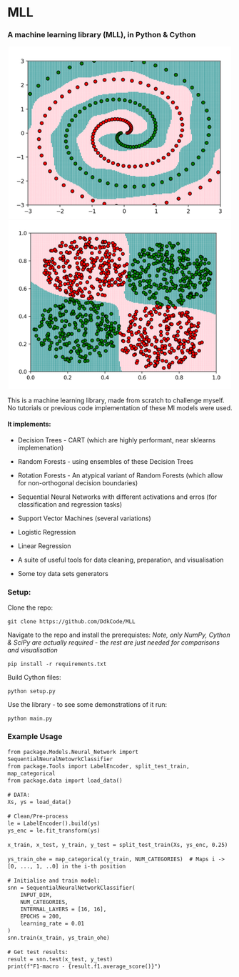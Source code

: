# MLL

### A machine learning library (MLL), in Python & Cython

<p align="center">
  <img src="./images/spiral_good2.png" alt="Twin Spiral Data" width="500"/>
  <img src="./images/2class.png" alt="Two Classes" width="500"/>
</p>

This is a machine learning library, made from scratch to challenge myself. No tutorials or previous
code implementation of these Ml models were used.
  

#### It implements:  
* Decision Trees - CART (which are highly performant, near sklearns implemenation)  
* Random Forests - using ensembles of these Decision Trees  
* Rotation Forests - An atypical variant of Random Forests (which allow for non-orthogonal decision boundaries)
* Sequential Neural Networks with different activations and erros
(for classification and regression tasks)

* Support Vector Machines (several variations)  
* Logistic Regression  
* Linear Regression
* A suite of useful tools for data cleaning, preparation, and visualisation
* Some toy data sets generators


### Setup:  
Clone the repo:  

    git clone https://github.com/DdkCode/MLL

Navigate to the repo and install the prerequistes:
*Note, only NumPy, Cython & SciPy are actually required - the rest are just needed for comparisons and visualisation* 

    pip install -r requirements.txt
    
Build Cython files:
  
    python setup.py

Use the library - to see some demonstrations of it run:

    python main.py

### Example Usage

    from package.Models.Neural_Network import SequentialNeuralNetowrkClassifier
    from package.Tools import LabelEncoder, split_test_train, map_categorical
    from package.data import load_data()
    
    # DATA:
    Xs, ys = load_data()
	
	# Clean/Pre-process
	le = LabelEncoder().build(ys)
	ys_enc = le.fit_transform(ys)
	
	x_train, x_test, y_train, y_test = split_test_train(Xs, ys_enc, 0.25)
	
	ys_train_ohe = map_categorical(y_train, NUM_CATEGORIES)  # Maps i -> [0, ..., 1, ..0] in the i-th position
	
	# Initialise and train model:
	snn = SequentialNeuralNetworkClassifier(
		INPUT_DIM,
		NUM_CATEGORIES,
		INTERNAL_LAYERS = [16, 16], 
		EPOCHS = 200,
		learning_rate = 0.01
	)
	snn.train(x_train, ys_train_ohe)
	
	# Get test results:
	result = snn.test(x_test, y_test)
	print(f"F1-macro - {result.f1.average_score()}")
	
    
